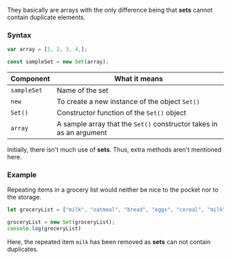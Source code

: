 They basically are arrays with the only difference being that **sets** cannot contain duplicate elements.

### Syntax
```js
var array = [1, 2, 3, 4,];

const sampleSet = new Set(array);
```

| Component | What it means |
|--|--|
| `sampleSet` | Name of the set |
| `new` | To create a new instance of the object `Set()` |
| `Set()` | Constructor function of the `Set()` object |
| `array` | A sample array that the `Set()` constructor takes in as an argument |

Initially, there isn't much use of **sets**. Thus, extra methods aren't mentioned here.
### Example
Repeating items in a grocery list would neither be nice to the pocket nor to the storage.
```js
let groceryList = ["milk", "oatmeal", "bread", "eggs", "cereal", "milk"];

groceryList = new Set(groceryList);
console.log(groceryList)
```
Here, the repeated item `milk` has been removed as **sets** can not contain duplicates.